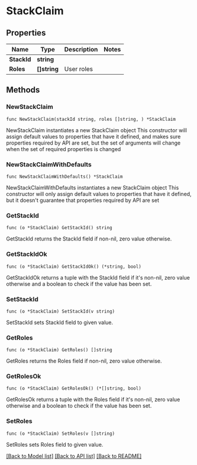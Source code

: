 # StackClaim

## Properties

Name | Type | Description | Notes
------------ | ------------- | ------------- | -------------
**StackId** | **string** |  | 
**Roles** | **[]string** | User roles | 

## Methods

### NewStackClaim

`func NewStackClaim(stackId string, roles []string, ) *StackClaim`

NewStackClaim instantiates a new StackClaim object
This constructor will assign default values to properties that have it defined,
and makes sure properties required by API are set, but the set of arguments
will change when the set of required properties is changed

### NewStackClaimWithDefaults

`func NewStackClaimWithDefaults() *StackClaim`

NewStackClaimWithDefaults instantiates a new StackClaim object
This constructor will only assign default values to properties that have it defined,
but it doesn't guarantee that properties required by API are set

### GetStackId

`func (o *StackClaim) GetStackId() string`

GetStackId returns the StackId field if non-nil, zero value otherwise.

### GetStackIdOk

`func (o *StackClaim) GetStackIdOk() (*string, bool)`

GetStackIdOk returns a tuple with the StackId field if it's non-nil, zero value otherwise
and a boolean to check if the value has been set.

### SetStackId

`func (o *StackClaim) SetStackId(v string)`

SetStackId sets StackId field to given value.


### GetRoles

`func (o *StackClaim) GetRoles() []string`

GetRoles returns the Roles field if non-nil, zero value otherwise.

### GetRolesOk

`func (o *StackClaim) GetRolesOk() (*[]string, bool)`

GetRolesOk returns a tuple with the Roles field if it's non-nil, zero value otherwise
and a boolean to check if the value has been set.

### SetRoles

`func (o *StackClaim) SetRoles(v []string)`

SetRoles sets Roles field to given value.



[[Back to Model list]](../README.md#documentation-for-models) [[Back to API list]](../README.md#documentation-for-api-endpoints) [[Back to README]](../README.md)


